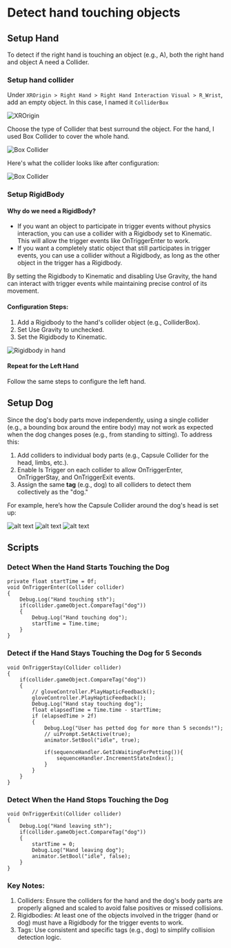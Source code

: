 
# Detect hand touching objects

## Setup Hand

To detect if the right hand is touching an object (e.g., A), both the right hand and object A need a Collider.

### Setup hand collider

Under `XROrigin > Right Hand > Right Hand Interaction Visual > R_Wrist`, add an empty object. In this case, I named it `ColliderBox`

![XROrigin](./img/xrOrigin.png)

Choose the type of Collider that best surround the object. For the hand, I used Box Collider to cover the whole hand.

![Box Collider](./img/handCollider.png)

Here's what the collider looks like after configuration:

![Box Collider](./img/handCollider2.png)

### Setup RigidBody 

#### Why do we need a RigidBody?
- If you want an object to participate in trigger events without physics interaction, you can use a collider with a Rigidbody set to Kinematic. This will allow the trigger events like OnTriggerEnter to work.
- If you want a completely static object that still participates in trigger events, you can use a collider without a Rigidbody, as long as the other object in the trigger has a Rigidbody.

By setting the Rigidbody to Kinematic and disabling Use Gravity, the hand can interact with trigger events while maintaining precise control of its movement.

#### Configuration Steps:
1. Add a Rigidbody to the hand's collider object (e.g., ColliderBox).
2. Set Use Gravity to unchecked.
3. Set the Rigidbody to Kinematic.

![Rigidbody in hand](./img/handRigidbody.png)

#### Repeat for the Left Hand
Follow the same steps to configure the left hand.

## Setup Dog

Since the dog's body parts move independently, using a single collider (e.g., a bounding box around the entire body) may not work as expected when the dog changes poses (e.g., from standing to sitting). To address this:

1. Add colliders to individual body parts (e.g., Capsule Collider for the head, limbs, etc.).
2. Enable Is Trigger on each collider to allow OnTriggerEnter, OnTriggerStay, and OnTriggerExit events.
3. Assign the same **tag** (e.g., dog) to all colliders to detect them collectively as the "dog."

For example, here’s how the Capsule Collider around the dog's head is set up:

![alt text](./img/dogCollider.png)
![alt text](./img/dogCollider2.png)
![alt text](./img/dogCollider3.png)


## Scripts

### Detect When the Hand Starts Touching the Dog
```
private float startTime = 0f;
void OnTriggerEnter(Collider collider)
{
    Debug.Log("Hand touching sth");
    if(collider.gameObject.CompareTag("dog"))
    {
        Debug.Log("Hand touching dog");
        startTime = Time.time;  
    }
}
```

### Detect if the Hand Stays Touching the Dog for 5 Seconds

```
void OnTriggerStay(Collider collider)
{   
    if(collider.gameObject.CompareTag("dog"))
    {
        // gloveController.PlayHapticFeedback();
        gloveController.PlayHapticFeedback();
        Debug.Log("Hand stay touching dog");
        float elapsedTime = Time.time - startTime;
        if (elapsedTime > 2f)
        {
            Debug.Log("User has petted dog for more than 5 seconds!");
            // uiPrompt.SetActive(true);
            animator.SetBool("idle", true);

            if(sequenceHandler.GetIsWaitingForPetting()){
                sequenceHandler.IncrementStateIndex();
            }
        }
    }
}
```


### Detect When the Hand Stops Touching the Dog
```
void OnTriggerExit(Collider collider)
{
    Debug.Log("Hand leaving sth");
    if(collider.gameObject.CompareTag("dog"))
    {
        startTime = 0;
        Debug.Log("Hand leaving dog");
        animator.SetBool("idle", false);
    }
}
```


### Key Notes:
1. Colliders: Ensure the colliders for the hand and the dog's body parts are properly aligned and scaled to avoid false positives or missed collisions.
2. Rigidbodies: At least one of the objects involved in the trigger (hand or dog) must have a Rigidbody for the trigger events to work.
3. Tags: Use consistent and specific tags (e.g., dog) to simplify collision detection logic.